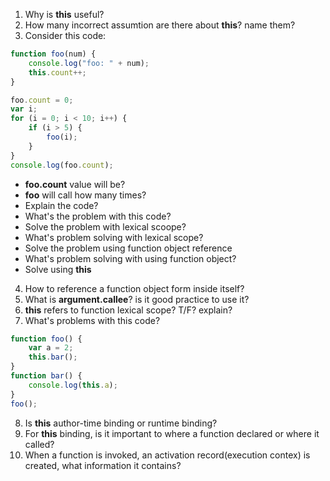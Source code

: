 1. Why is **this** useful?
2. How many incorrect assumtion are there about **this**? name them?
3. Consider this code:

```javascript
function foo(num) {
    console.log("foo: " + num);
    this.count++;
}

foo.count = 0;
var i;
for (i = 0; i < 10; i++) {
    if (i > 5) {
        foo(i);
    }
}
console.log(foo.count);
```

-   **foo.count** value will be?
-   **foo** will call how many times?
-   Explain the code?
-   What's the problem with this code?
-   Solve the problem with lexical scoope?
-   What's problem solving with lexical scope?
-   Solve the problem using function object reference
-   What's problem solving with using function object?
-   Solve using **this**

4. How to reference a function object form inside itself?
5. What is **argument.callee**? is it good practice to use it?
6. **this** refers to function lexical scope? T/F? explain?
7. What's problems with this code?

```javascript
function foo() {
    var a = 2;
    this.bar();
}
function bar() {
    console.log(this.a);
}
foo();
```

8. Is **this** author-time binding or runtime binding?
9. For **this** binding, is it important to where a function declared or where it called?
10. When a function is invoked, an activation record(execution contex) is created, what information it contains?

